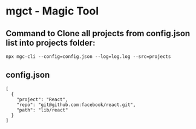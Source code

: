 # mgct - Magic Tool

## Command to Clone all projects from config.json list into projects folder:

```
npx mgc-cli --config=config.json --log=log.log --src=projects
```

## config.json

```
[
  {
    "project": "React",
    "repo": "git@github.com:facebook/react.git",
    "path": "lib/react"
  }
]
```
